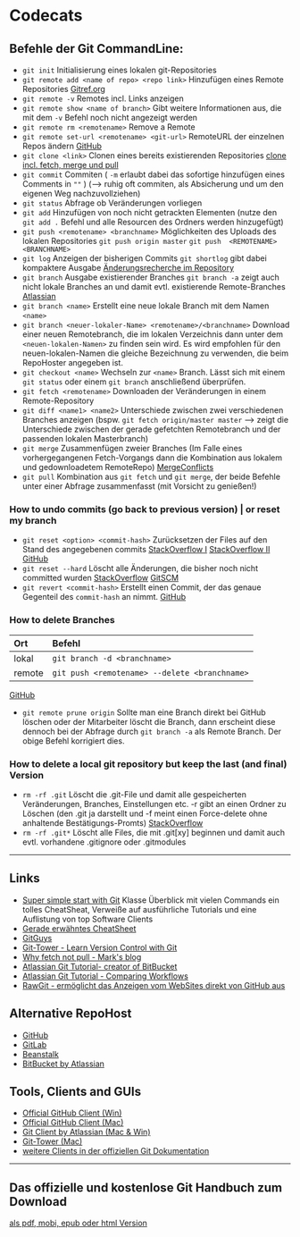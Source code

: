 # Codecats

## Befehle der Git CommandLine:

- `git init` Initialisierung eines lokalen git-Repositories
- `git remote add <name of repo> <repo link>` Hinzufügen eines Remote Repositories [Gitref.org](http://gitref.org/remotes/)
- `git remote -v` Remotes incl. Links anzeigen
- `git remote show <name of branch>` Gibt weitere Informationen aus, die mit dem `-v` Befehl noch nicht angezeigt werden
- `git remote rm <remotename>` Remove a Remote
- `git remote set-url <remotename> <git-url>` RemoteURL der einzelnen Repos ändern [GitHub](https://help.github.com/articles/changing-a-remote-s-url/)
- `git clone <link>` Clonen eines bereits existierenden Repositories [clone incl. fetch, merge und pull](https://help.github.com/articles/fetching-a-remote/)
- `git commit` Commiten ( `-m` erlaubt dabei das sofortige hinzufügen eines Comments in `""` ) (--> ruhig oft commiten, als Absicherung und um den eigenen Weg nachzuvollziehen)
- `git status` Abfrage ob Veränderungen vorliegen
- `git add` Hinzufügen von noch nicht getrackten Elementen (nutze den `git add .` Befehl und alle Resourcen des Ordners werden hinzugefügt)
- `git push <remotename> <branchname>` Möglichkeiten des Uploads des lokalen Repositories `git push origin master` `git push  <REMOTENAME> <BRANCHNAME>`
- `git log` Anzeigen der bisherigen Commits `git shortlog` gibt dabei kompaktere Ausgabe [Änderungsrecherche im Repository](http://www.ralfebert.de/git/log-recherche/)
- `git branch` Ausgabe existierender Branches `git branch -a` zeigt auch nicht lokale Branches an und damit evtl. existierende Remote-Branches [Atlassian](https://www.atlassian.com/git/tutorials/using-branches/git-branch)
- `git branch <name>` Erstellt eine neue lokale Branch mit dem Namen  `<name>`
- `git branch <neuer-lokaler-Name> <remotename>/<branchname>` Download einer neuen Remotebranch, die im lokalen Verzeichnis dann unter dem `<neuen-lokalen-Namen>` zu finden sein wird. Es wird empfohlen für den neuen-lokalen-Namen die gleiche Bezeichnung zu verwenden, die beim RepoHoster angegeben ist.
- `git checkout <name>` Wechseln zur `<name>` Branch. Lässt sich mit einem `git status` oder einem `git branch` anschließend überprüfen.
- `git fetch <remotename>` Downloaden der Veränderungen in einem Remote-Repository
- `git diff <name1> <name2>` Unterschiede zwischen zwei verschiedenen Branches anzeigen (bspw. `git fetch origin/master master` --> zeigt die Unterschiede zwischen der gerade gefetchten Remotebranch und der passenden lokalen Masterbranch)
- `git merge` Zusammenfügen zweier Branches (Im Falle eines vorhergegangenen Fetch-Vorgangs dann die Kombination aus lokalem und gedownloadetem RemoteRepo) [MergeConflicts](https://git-scm.com/book/de/v1/Git-Branching-Einfaches-Branching-und-Merging)
- `git pull` Kombination aus `git fetch` und `git merge`, der beide Befehle unter einer Abfrage zusammenfasst (mit Vorsicht zu genießen!)


### How to undo commits (go back to previous version) | or reset my branch

- `git reset <option> <commit-hash>` Zurücksetzen der Files auf den Stand des angegebenen commits [StackOverflow I](http://stackoverflow.com/questions/2530060/can-you-explain-what-git-reset-does-in-plain-english) [StackOverflow II](http://stackoverflow.com/questions/927358/how-do-you-undo-the-last-commit) [GitHub](https://github.com/blog/2019-how-to-undo-almost-anything-with-git)
- `git reset --hard` Löscht alle Änderungen, die bisher noch nicht committed wurden [StackOverflow](http://stackoverflow.com/questions/9529078/how-do-i-use-git-reset-hard-head-to-revert-to-a-previous-commit) [GitSCM](http://git-scm.com/docs/git-reset)
- `git revert <commit-hash>` Erstellt einen Commit, der das genaue Gegenteil des `commit-hash` an nimmt. [GitHub](https://github.com/blog/2019-how-to-undo-almost-anything-with-git)



### How to delete Branches

|Ort|Befehl|
|:---|:---|
|lokal| `git branch -d <branchname>` |
|remote| `git push <remotename> --delete <branchname>` |
[GitHub](http://stackoverflow.com/questions/2003505/delete-a-git-branch-both-locally-and-remotely)

- `git remote prune origin` Sollte man eine Branch direkt bei GitHub löschen oder der Mitarbeiter löscht die Branch, dann erscheint diese dennoch bei der Abfrage durch `git branch -a` als Remote Branch. Der obige Befehl korrigiert dies.


### How to delete a local git repository but keep the last (and final) Version

- `rm -rf .git` Löscht die .git-File und damit alle gespeicherten Veränderungen, Branches, Einstellungen etc. -r gibt an einen Ordner zu Löschen (den .git ja darstellt und -f meint einen Force-delete ohne anhaltende Bestätigungs-Promts) [StackOverflow](http://stackoverflow.com/questions/1514054/how-do-i-delete-a-local-repository-in-git)
- `rm -rf .git*` Löscht alle Files, die mit .git[xy] beginnen und damit auch evtl. vorhandene .gitignore oder .gitmodules

___

## Links

- [Super simple start with Git](http://rogerdudler.github.io/git-guide/) Klasse Überblick mit vielen Commands ein tolles CheatSheat, Verweiße auf ausführliche Tutorials und eine Auflistung von top Software Clients
- [Gerade erwähntes CheatSheet](http://rogerdudler.github.io/git-guide/files/git_cheat_sheet.pdf)
- [GitGuys](http://www.gitguys.com/)
- [Git-Tower - Learn Version Control with Git](http://www.git-tower.com/learn/git/ebook/command-line/introduction)
- [Why fetch not pull - Mark's blog](http://longair.net/blog/2009/04/16/git-fetch-and-merge/)
- [Atlassian Git Tutorial- creator of BitBucket](https://www.atlassian.com/git/)
- [Atlassian Git Tutorial - Comparing Workflows](https://www.atlassian.com/git/tutorials/comparing-workflows)
- [RawGit - ermöglicht das Anzeigen vom WebSites direkt von GitHub aus](http://rawgit.com/)

## Alternative RepoHost

- [GitHub](https://github.com/)
- [GitLab](https://about.gitlab.com/)
- [Beanstalk](http://beanstalkapp.com/)
- [BitBucket by Atlassian](https://bitbucket.org/)

## Tools, Clients and GUIs

- [Official GitHub Client (Win)](https://windows.github.com/)
- [Official GitHub Client (Mac)](https://mac.github.com/)
- [Git Client by Atlassian (Mac & Win)](https://www.sourcetreeapp.com/)
- [Git-Tower (Mac)](http://www.git-tower.com/)
- [weitere Clients in der offiziellen Git Dokumentation](https://git-scm.com/downloads/guis)

___
## Das offizielle und kostenlose Git Handbuch zum Download
[als pdf, mobi, epub oder html Version](https://git-scm.com/book/en/v2)
